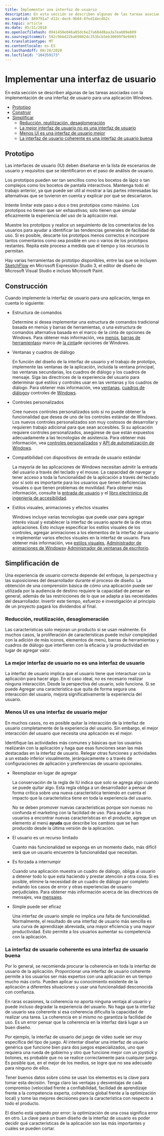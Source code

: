 ```yaml
---
title: Implementar una interfaz de usuario
description: En esta sección se describen algunas de las tareas asociadas con la implementación de una interfaz de usuario para una aplicación Windows.
ms.assetid: 889791a7-d12c-4ec6-9b04-8fed14ecdb2c
ms.topic: article
ms.date: 05/31/2018
ms.openlocfilehash: 0941458e046a85dc6e27a684d8aa3a7ea609e889
ms.sourcegitcommit: 592c9bbd22ba69802dc353bcb5eb30699f9e9403
ms.translationtype: MT
ms.contentlocale: es-ES
ms.lasthandoff: 08/20/2020
ms.locfileid: "104359173"
---
```

# <a name="implementing-a-user-interface"></a>Implementar una interfaz de usuario

En esta sección se describen algunas de las tareas asociadas con la implementación de una interfaz de usuario para una aplicación Windows.

-   [Prototipo](#prototype)
-   [Construir](#construct)
-   [Simplificar](#simplify)
    -   [Reducción, reutilización, desaglomeración](#reduce-reuse-declutter)
    -   [La mejor interfaz de usuario no es una interfaz de usuario](#the-best-ui-is-no-ui)
    -   [Menos UI es una interfaz de usuario mejor](#less-ui-is-better-ui)
    -   [La interfaz de usuario coherente es una interfaz de usuario buena](#consistent-ui-is-good-ui)

## <a name="prototype"></a>Prototipo

Las interfaces de usuario (IU) deben diseñarse en la lista de escenarios de usuario y requisitos que se identificaron en el paso de análisis de usuario.

Los prototipos pueden ser tan sencillos como los bocetos de lápiz o tan complejos como los bocetos de pantalla interactivos. Mantenga todo el trabajo anterior, ya que puede ser útil al mostrar a las partes interesadas las alternativas que se tuvieron en cuenta y explicar por qué se descartaron.

Intente limitar este paso a dos o tres prototipos como máximo. Los prototipos no tienen que ser exhaustivas; solo tienen que simular eficazmente la experiencia del uso de la aplicación real.

Muestre los prototipos y realice un seguimiento de los comentarios de los usuarios para ayudar a identificar las tendencias generales de facilidad de uso. Si es posible, descarte los prototipos menos correctos e incorpore tantos comentarios como sea posible en uno o varios de los prototipos restantes. Repita este proceso a medida que el tiempo y los recursos lo permitan.

Hay varias herramientas de prototipo disponibles, entre las que se incluyen [SketchFlow](/previous-versions/visualstudio/design-tools/expression-studio-3/ee341458(v=expression.30)) en Microsoft Expression Studio 3, el editor de diseño de Microsoft Visual Studio e incluso Microsoft Paint.

## <a name="construct"></a>Construcción

Cuando implemente la interfaz de usuario para una aplicación, tenga en cuenta lo siguiente:

-   Estructura de comandos

    Determine si desea implementar una estructura de comandos tradicional basada en menús y barras de herramientas, o una estructura de comandos alternativa basada en el marco de la cinta de opciones de Windows. Para obtener más información, vea [menús](../menurc/menus.md), [barras de herramientas](../controls/toolbar-control-reference.md)y marco de [la cinta](../windowsribbon/-uiplat-windowsribbon-entry.md)de opciones de Windows.

-   Ventanas y cuadros de diálogo

    En función del diseño de la interfaz de usuario y el trabajo de prototipo, implemente las ventanas de la aplicación, incluida la ventana principal, las ventanas secundarias, los cuadros de diálogo y los cuadros de mensaje. Siga las directrices de la experiencia del usuario para determinar qué estilos y controles usar en las ventanas y los cuadros de diálogo. Para obtener más información, vea [ventanas](../winmsg/windows.md), [cuadros de diálogo](../dlgbox/dialog-boxes.md)y controles de [Windows](../controls/window-controls.md).

-   Controles personalizados

    Cree nuevos controles personalizados solo si no puede obtener la funcionalidad que desea de uno de los controles estándar de Windows. Los nuevos controles personalizados son muy costosos de desarrollar y requieren trabajo adicional para que sean accesibles. Si su aplicación requiere controles personalizados, asegúrese de que están expuestos adecuadamente a las tecnologías de asistencia. Para obtener más información, vea [controles personalizados](../controls/user-controls-intro.md) y [API de automatización de Windows](../winauto/windows-automation-api-portal.md).

-   Compatibilidad con dispositivos de entrada de usuario estándar

    La mayoría de las aplicaciones de Windows necesitan admitir la entrada del usuario a través del teclado y el mouse. La capacidad de navegar y tener acceso a toda la funcionalidad de la aplicación a través del teclado por sí solo es importante para los usuarios que tienen deficiencias visuales o que tienen problemas de movilidad. Para obtener más información, consulte la [entrada de usuario](../inputdev/user-input.md) y el [libro electrónico de ingeniería de accesibilidad](https://www.microsoft.com/download/details.aspx?id=19262).

-   Estilos visuales, animaciones y efectos visuales

    Windows incluye varias tecnologías que puede usar para agregar interés visual y establecer la interfaz de usuario aparte de la de otras aplicaciones. Esto incluye especificar los estilos visuales de los controles, agregar animaciones a los elementos de la interfaz de usuario e implementar varios efectos visuales en la interfaz de usuario. Para obtener más información, vea [estilos visuales](../controls/themes-overview.md), [Administrador de animaciones de Windows](../uianimation/-main-portal.md)y [Administrador de ventanas de escritorio](../dwm/dwm-overview.md).

## <a name="simplify"></a>Simplificación de 

Una experiencia de usuario correcta depende del enfoque, la perspectiva y las suposiciones del desarrollador durante el proceso de diseño. La obtención de una comprensión básica de cómo una aplicación puede ser utilizada por la audiencia de destino requiere la capacidad de pensar en general, además de las restricciones de lo que se adapta a las necesidades del desarrollador. Invertir este tiempo, esfuerzo e investigación al principio de un proyecto pagará los dividendos al final.

### <a name="reduce-reuse-declutter"></a>Reducción, reutilización, desaglomeración

Las características solo mejoran un producto si se usan realmente. En muchos casos, la proliferación de características puede incluir complejidad con la adición de más iconos, elementos de menú, barras de herramientas y cuadros de diálogo que interfieren con la eficacia y la productividad en lugar de agregar valor.

### <a name="the-best-ui-is-no-ui"></a>La mejor interfaz de usuario no es una interfaz de usuario

La interfaz de usuario implica que el usuario tiene que interactuar con la aplicación para hacer algo. En el caso ideal, no es necesario realizar ninguna interacción. Desde la perspectiva del usuario, solo funciona. Si se puede Agregar una característica que quita de forma segura una interacción del usuario, mejora significativamente la experiencia del usuario.

### <a name="less-ui-is-better-ui"></a>Menos UI es una interfaz de usuario mejor

En muchos casos, no es posible quitar la interacción de la interfaz de usuario completamente de la experiencia del usuario. Sin embargo, el mejor interacción del usuario que necesita una aplicación es el mejor.

Identifique las actividades más comunes y básicas que los usuarios realizarán con la aplicación y haga que esas funciones sean las más destacadas en la interfaz de usuario. Relegar otras funciones y actividades a un estado inferior visualmente, jerárquicamente o a través de configuraciones de aplicación y preferencias de usuario opcionales.

-   Reemplazar en lugar de agregar

    La conservación de la regla de IU indica que solo se agrega algo cuando se puede quitar algo. Esta regla obliga a un desarrollador a pensar de forma crítica sobre una nueva característica teniendo en cuenta el impacto que la característica tiene en toda la experiencia del usuario.

    No se deben promover nuevas características porque son nuevas: no confunda el marketing con la facilidad de uso. Para ayudar a los usuarios a encontrar nuevas características en el producto, agregue un elemento al menú **ayuda** que describe los cambios que se han producido desde la última versión de la aplicación.

-   El usuario es un recurso limitado

    Cuanto más funcionalidad se exponga en un momento dado, más difícil será que un usuario encuentre la funcionalidad que necesitan.

-   Es forzada a interrumpir

    Cuando una aplicación muestra un cuadro de diálogo, obliga al usuario a detener todo lo que está haciendo y prestar atención a otra cosa. Si es posible, elimine la necesidad de un cuadro de diálogo por completo evitando los casos de error y otras experiencias de usuario perjudiciales. Para obtener más información acerca de las directrices de mensajes, vea [mensajes](https://msdn.microsoft.com/library/dd535525.aspx).

-   Simple puede ser eficaz

    Una interfaz de usuario simple no implica una falta de funcionalidad. Normalmente, el resultado de una interfaz de usuario más sencilla es una curva de aprendizaje abreviada, una mayor eficiencia y una mayor productividad. Esto permite a los usuarios aumentar su competencia con la aplicación.

### <a name="consistent-ui-is-good-ui"></a>La interfaz de usuario coherente es una interfaz de usuario buena

Por lo general, se recomienda procurar la coherencia en toda la interfaz de usuario de la aplicación. Proporcionar una interfaz de usuario coherente permite a los usuarios ser más expertos con una aplicación en un tiempo mucho más corto. Pueden aplicar su conocimiento existente de la aplicación a diferentes situaciones y usar una funcionalidad desconocida con confianza.

En raras ocasiones, la coherencia no aporta ninguna ventaja al usuario y puede incluso degradar la experiencia del usuario. No haga que la interfaz de usuario sea coherente si esa coherencia dificulta la capacidad de realizar una tarea. La coherencia en sí mismo no garantiza la facilidad de uso. Es un error pensar que la coherencia en la interfaz dará lugar a un buen diseño.

Por ejemplo, la interfaz de usuario del juego de vídeo suele ser muy específica del tipo de juego. Al intentar diseñar una interfaz de usuario genérica que funcione bien para dos juegos especializados, uno que requiera una rueda de gobierno y otro que funcione mejor con un joystick y botones, es probable que no se realice correctamente para cualquier juego. Es posible que, en el mejor de los medios, se logre que no sea adecuado para ninguno de ellos.

Tener buenos datos sobre cómo se usan los elementos es la clave para tomar esta decisión. Tenga claro las ventajas y desventajas de cada compromiso (velocidad frente a confiabilidad, facilidad de aprendizaje frente a la competencia experta, coherencia global frente a la optimización local) y tome las mejores decisiones para la característica con respecto a todo el producto.

El diseño está optando por error: la optimización de una cosa significa error en otro. La clave para un buen diseño de la interfaz de usuario es poder decidir qué características de la aplicación son las más importantes y cuáles se pueden cortar.

 

 